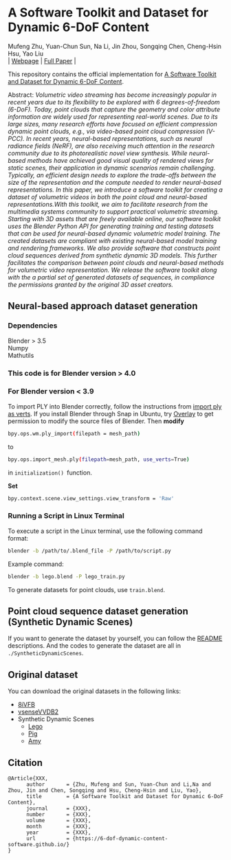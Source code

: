 # A Software Toolkit and Dataset for Dynamic 6-DoF Content
Mufeng Zhu, Yuan-Chun Sun, Na Li, Jin Zhou, Songqing Chen, Cheng-Hsin Hsu, Yao Liu<br>
| [Webpage](https://6-dof-dynamic-content-software.github.io/) | [Full Paper](#) |

This repository contains the official implementation for [A Software Toolkit and Dataset for Dynamic 6-DoF Content](https://6-dof-dynamic-content-software.github.io/).

Abstract: *Volumetric video streaming has become increasingly popular in recent years due to its flexibility to be explored with 6 degrees-of-freedom (6-DoF). Today, point clouds that capture the geometry and color attribute information are widely used for representing real-world scenes. Due to its large sizes, many research efforts have focused on efficient compression dynamic point clouds, e.g., via video-based point cloud compression (V-PCC). In recent years, neural-based representations, such as neural radiance fields (NeRF), are also receiving much attention in the research community due to its photorealistic novel view synthesis. While neural-based methods have achieved good visual quality of rendered views for static scenes, their application in dynamic scenarios remain challenging. Typically, an efficient design needs to explore the trade-offs between the size of the representation and the compute needed to render neural-based representations. In this paper, we introduce a software toolkit for creating a dataset of volumetric videos in both the point cloud and neural-based representations.With this toolkit, we aim to facilitate research from the multimedia systems community to support practical volumetric streaming. Starting with 3D assets that are freely available online, our software toolkit uses the Blender Python API for generating training and testing datasets that can be used for neural-based dynamic volumetric model training. The created datasets are compliant with existing neural-based model training and rendering frameworks. We also provide software that constructs point cloud sequences derived from synthetic dynamic 3D models. This further facilitates the comparison between point clouds and neural-based methods for volumetric video representation. We release the software toolkit along with the a partial set of generated datasets of sequences, in compliance the permissions granted by the original 3D asset creators.*



## Neural-based approach dataset generation
### Dependencies
Blender > 3.5 <br />
Numpy <br />
Mathutils
### This code is for Blender version > 4.0
### For Blender version < 3.9
To import PLY into Blender correctly, follow the instructions from [import ply as verts](https://github.com/TombstoneTumbleweedArt/import-ply-as-verts).
If you install Blender through Snap in Ubuntu, try [Overlay](https://snapcraft.io/overlay) to get permission to modify the source files of Blender. Then **modify** 
```bash
bpy.ops.wm.ply_import(filepath = mesh_path)
```  
to
```bash
bpy.ops.import_mesh.ply(filepath=mesh_path, use_verts=True)
```
in ```initialization() ```function.

**Set**
``` bash
bpy.context.scene.view_settings.view_transform = 'Raw'
```
### Running a Script in Linux Terminal
To execute a script in the Linux terminal, use the following command format:

```bash
blender -b /path/to/.blend_file -P /path/to/script.py
```

Example command:
```bash
blender -b lego.blend -P lego_train.py
```
To generate datasets for point clouds, use ```train.blend```. 

## Point cloud sequence dataset generation (Synthetic Dynamic Scenes)
If you want to generate the dataset by yourself, you can follow the [README](https://github.com/6-DoF-dynamic-content-software/software_code/tree/main/SyntheticDynamicScenes#blender-to-point-cloud) descriptions.
And the codes to generate the dataset are all in `./SyntheticDynamicScenes`.

## Original dataset
You can download the original datasets in the following links:
- [8iVFB](http://plenodb.jpeg.org/pc/8ilabs/)  
- [vsenseVVDB2](https://v-sense.scss.tcd.ie/research/vsensevvdb2-v-sense-volumetric-video-quality-database-2/)
- Synthetic Dynamic Scenes
    - [Lego](https://drive.google.com/drive/folders/128yBriW1IG_3NJ5Rp7APSTZsJqdJdfc1)  
    - [Pig](https://blendermarket.com/products/piggy-animations-vfx-grace)  
    - [Amy](https://studio.blender.org/characters/5f1ed640e9115ed35ea4b3fb/showcase/1/) 

<section class="section" id="citation">
  <div class="container is-max-desktop content">
    <h2 class="title">Citation</h2>
    <pre><code>@Article{XXX,
      author       = {Zhu, Mufeng and Sun, Yuan-Chun and Li,Na and Zhou, Jin and Chen, Songqing and Hsu, Cheng-Hsin and Liu, Yao},
      title        = {A Software Toolkit and Dataset for Dynamic 6-DoF Content},
      journal      = {XXX},
      number       = {XXX},
      volume       = {XXX},
      month        = {XXX},
      year         = {XXX},
      url          = {https://6-dof-dynamic-content-software.github.io/}
}</code></pre>
  </div>
</section>





